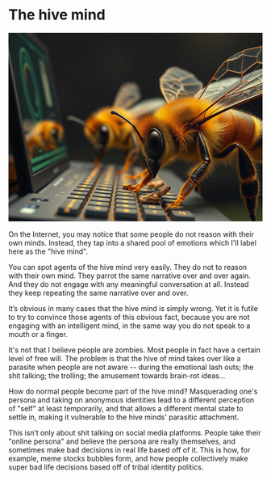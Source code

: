 # The hive mind

![image](./images/hivemedia.jpg)

On the Internet, you may notice that some people do not reason with their own minds. Instead, they tap into a shared pool of emotions which I'll label here as the "hive mind".

You can spot agents of the hive mind very easily. They do not to reason with their own mind. They parrot the same narrative over and over again. And they do not engage with any meaningful conversation at all. Instead they keep repeating the same narrative over and over.

It’s obvious in many cases that the hive mind is simply wrong. Yet it is futile to try to convince those agents of this obvious fact, because you are not engaging with an intelligent mind, in the same way you do not speak to a mouth or a finger.

It's not that I believe people are zombies. Most people in fact have a certain level of free will. The problem is that the hive of mind takes over like a parasite when people are not aware -- during the emotional lash outs; the shit talking; the trolling; the amusement towards brain-rot ideas...

How do normal people become part of the hive mind? Masquerading one's persona and taking on anonymous identities lead to a different perception of "self" at least temporarily, and that allows a different mental state to settle in, making it vulnerable to the hive minds' parasitic attachment.

This isn’t only about shit talking on social media platforms. People take their "online persona" and believe the persona are really themselves, and sometimes make bad decisions in real life based off of it. This is how, for example, meme stocks bubbles form, and how people collectively make super bad life decisions based off of tribal identity politics.

